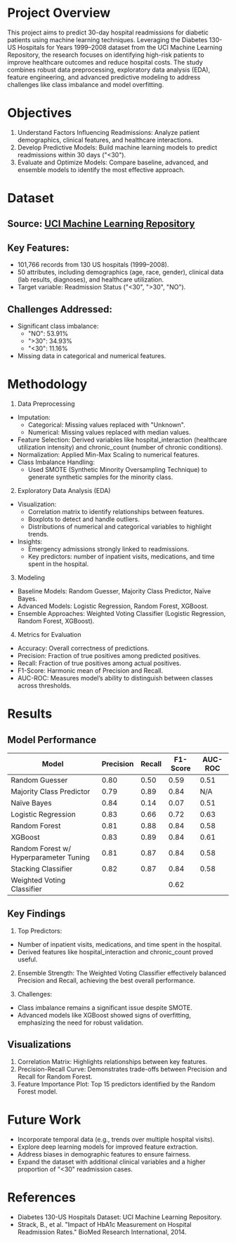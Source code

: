 # Project Overview
This project aims to predict 30-day hospital readmissions for diabetic patients using machine learning techniques. Leveraging the Diabetes 130-US Hospitals for Years 1999–2008 dataset from the UCI Machine Learning Repository, the research focuses on identifying high-risk patients to improve healthcare outcomes and reduce hospital costs. The study combines robust data preprocessing, exploratory data analysis (EDA), feature engineering, and advanced predictive modeling to address challenges like class imbalance and model overfitting.

# Objectives
1. Understand Factors Influencing Readmissions: Analyze patient demographics, clinical features, and healthcare interactions.
2. Develop Predictive Models: Build machine learning models to predict readmissions within 30 days ("<30").
3. Evaluate and Optimize Models: Compare baseline, advanced, and ensemble models to identify the most effective approach.

# Dataset
## Source: [UCI Machine Learning Repository](https://archive.ics.uci.edu/dataset/296/diabetes+130-us+hospitals+for+years+1999-2008)
## Key Features:
  - 101,766 records from 130 US hospitals (1999–2008).
  - 50 attributes, including demographics (age, race, gender), clinical data (lab results, diagnoses), and healthcare utilization.
  - Target variable: Readmission Status ("<30", ">30", "NO").
## Challenges Addressed:
- Significant class imbalance:
  - "NO": 53.91%
  - ">30": 34.93%
  - "<30": 11.16%
- Missing data in categorical and numerical features.

# Methodology
1. Data Preprocessing
- Imputation:
  - Categorical: Missing values replaced with "Unknown".
  - Numerical: Missing values replaced with median values.
- Feature Selection: Derived variables like hospital_interaction (healthcare utilization intensity) and chronic_count (number of chronic conditions).
- Normalization: Applied Min-Max Scaling to numerical features.
- Class Imbalance Handling:
  - Used SMOTE (Synthetic Minority Oversampling Technique) to generate synthetic samples for the minority class.
2. Exploratory Data Analysis (EDA)
- Visualization:
  - Correlation matrix to identify relationships between features.
  - Boxplots to detect and handle outliers.
  - Distributions of numerical and categorical variables to highlight trends.
- Insights:
  - Emergency admissions strongly linked to readmissions.
  - Key predictors: number of inpatient visits, medications, and time spent in the hospital.
3. Modeling
- Baseline Models: Random Guesser, Majority Class Predictor, Naïve Bayes.
- Advanced Models: Logistic Regression, Random Forest, XGBoost.
- Ensemble Approaches: Weighted Voting Classifier (Logistic Regression, Random Forest, XGBoost).
4. Metrics for Evaluation
- Accuracy: Overall correctness of predictions.
- Precision: Fraction of true positives among predicted positives.
- Recall: Fraction of true positives among actual positives.
- F1-Score: Harmonic mean of Precision and Recall.
- AUC-ROC: Measures model’s ability to distinguish between classes across thresholds.

# Results
## Model Performance
Model	| Precision	| Recall | F1-Score	| AUC-ROC
--- | --- | --- | --- |---
Random Guesser	| 0.80	| 0.50	| 0.59	| 0.51
Majority Class Predictor | 0.79 |	0.89 |	0.84 |	N/A
Naïve Bayes	| 0.84	| 0.14	| 0.07	| 0.51
Logistic Regression |	0.83 |	0.66 |	0.72 |	0.63
Random Forest |	0.81	| 0.88	| 0.84 |	0.58
XGBoost	| 0.83	| 0.89	| 0.84	| 0.61
Random Forest w/ Hyperparameter Tuning	| 0.81	| 0.87	| 0.84 |	0.58
Stacking Classifier	| 0.82	| 0.87	| 0.84 |	0.58
Weighted Voting Classifier | | | 0.62

## Key Findings
1. Top Predictors:
- Number of inpatient visits, medications, and time spent in the hospital.
- Derived features like hospital_interaction and chronic_count proved useful.
2. Ensemble Strength: The Weighted Voting Classifier effectively balanced Precision and Recall, achieving the best overall performance.
  
3. Challenges:
- Class imbalance remains a significant issue despite SMOTE.
- Advanced models like XGBoost showed signs of overfitting, emphasizing the need for robust validation.

## Visualizations
1. Correlation Matrix: Highlights relationships between key features.
2. Precision-Recall Curve: Demonstrates trade-offs between Precision and Recall for Random Forest.
3. Feature Importance Plot: Top 15 predictors identified by the Random Forest model.

# Future Work
- Incorporate temporal data (e.g., trends over multiple hospital visits).
- Explore deep learning models for improved feature extraction.
- Address biases in demographic features to ensure fairness.
- Expand the dataset with additional clinical variables and a higher proportion of "<30" readmission cases.

# References
- Diabetes 130-US Hospitals Dataset: UCI Machine Learning Repository.
- Strack, B., et al. "Impact of HbA1c Measurement on Hospital Readmission Rates." BioMed Research International, 2014.
